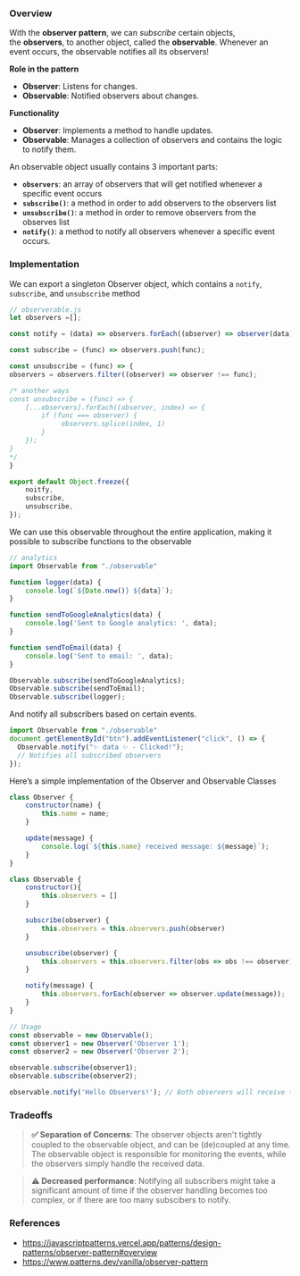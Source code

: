 ### Overview

With the **observer pattern**, we can _subscribe_ certain objects, the **observers**, to another object, called the **observable**. Whenever an event occurs, the observable notifies all its observers!

**Role in the pattern**
- **Observer**: Listens for changes.
- **Observable**: Notified observers about changes.

**Functionality**
- **Observer**: Implements a method to handle updates.
- **Observable**: Manages a collection of observers and contains the logic to notify them.

An observable object usually contains 3 important parts:
- **`observers`**: an array of observers that will get notified whenever a specific event occurs
- **`subscribe()`**: a method in order to add observers to the observers list
- **`unsubscribe()`**: a method in order to remove observers from the observes list
- **`notify()`**: a method to notify all observers whenever a specific event occurs.

### Implementation

We can export a singleton Observer object, which contains a `notify`, `subscribe`, and `unsubscribe` method

```js
// observerable.js
let observers =[];

const notify = (data) => observers.forEach((observer) => observer(data))

const subscribe = (func) => observers.push(func);

const unsubscribe = (func) => {
observers = observers.filter((observer) => observer !== func);

/* another ways
const unsubscribe = (func) => {
	[...observers].forEach((observer, index) => {
		if (func === observer) {
			 observers.splice(index, 1) 
		}
	});
}
*/
}

export default Object.freeze({
	noitfy,
	subscribe,
	unsubscribe,
});
```

We can use this observable throughout the entire application, making it possible to subscribe functions to the observable

```js
// analytics
import Observable from "./observable"

function logger(data) {
	console.log(`${Date.now()} ${data}`);
}

function sendToGoogleAnalytics(data) {
	console.log('Sent to Google analytics: ', data);
}

function sendToEmail(data) {
	console.log('Sent to email: ', data);
}

Observable.subscribe(sendToGoogleAnalytics);
Observable.subscribe(sendToEmail);
Observable.subscribe(logger);
```

And notify all subscribers based on certain events.
```js
import Observable from "./observable"
document.getElementById("btn").addEventListener("click", () => {
  Observable.notify("✨ data ✨ - Clicked!");
  // Notifies all subscribed observers
});
```

Here’s a simple implementation of the Observer and Observable Classes

```js
class Observer {
	constructor(name) {
		this.name = name;
	}

	update(message) {
		console.log(`${this.name} received message: ${message}`);
	}
}

class Observable {
	constructor(){
		this.observers = []	
	}

	subscribe(observer) {
		this.observers = this.observers.push(observer)
	}

	unsubscribe(observer) {
		this.observers = this.observers.filter(obs => obs !== observer)
	}

	notify(message) {
		this.observers.forEach(observer => observer.update(message)); 
	}
}

// Usage
const observable = new Observable(); 
const observer1 = new Observer('Observer 1'); 
const observer2 = new Observer('Observer 2'); 

observable.subscribe(observer1); 
observable.subscribe(observer2); 

observable.notify('Hello Observers!'); // Both observers will receive this message 
```

### Tradeoffs

> **✅ Separation of Concerns**: The observer objects aren't tightly coupled to the observable object, and can be (de)coupled at any time. The observable object is responsible for monitoring the events, while the observers simply handle the received data.

> **⚠️ Decreased performance**: Notifying all subscribers might take a significant amount of time if the observer handling becomes too complex, or if there are too many subscibers to notify.

### References
- https://javascriptpatterns.vercel.app/patterns/design-patterns/observer-pattern#overview
- https://www.patterns.dev/vanilla/observer-pattern
